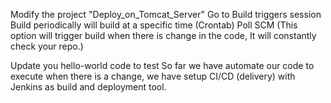 Modify the project "Deploy_on_Tomcat_Server"
Go to Build triggers session
Build periodically will build at a specific time (Crontab)
Poll SCM (This option will trigger build when there is change in the code, It will constantly check your repo.)

Update you hello-world code to test
So far we have automate our code to execute when there is a change, we have setup CI/CD (delivery) with Jenkins as build and deployment tool.
